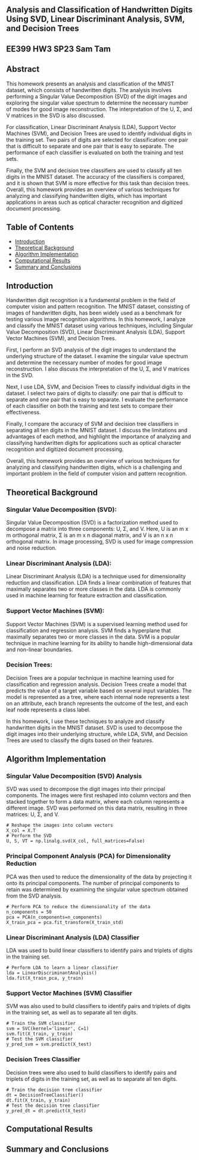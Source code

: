 ## Analysis and Classification of Handwritten Digits Using SVD, Linear Discriminant Analysis, SVM, and Decision Trees
## EE399 HW3 SP23 Sam Tam
## Abstract
This homework presents an analysis and classification of the MNIST dataset, which consists of handwritten digits. The analysis involves performing a Singular Value Decomposition (SVD) of the digit images and exploring the singular value spectrum to determine the necessary number of modes for good image reconstruction. The interpretation of the U, Σ, and V matrices in the SVD is also discussed.

For classification, Linear Discriminant Analysis (LDA), Support Vector Machines (SVM), and Decision Trees are used to identify individual digits in the training set. Two pairs of digits are selected for classification: one pair that is difficult to separate and one pair that is easy to separate. The performance of each classifier is evaluated on both the training and test sets.

Finally, the SVM and decision tree classifiers are used to classify all ten digits in the MNIST dataset. The accuracy of the classifiers is compared, and it is shown that SVM is more effective for this task than decision trees. Overall, this homework provides an overview of various techniques for analyzing and classifying handwritten digits, which has important applications in areas such as optical character recognition and digitized document processing.

## Table of Contents

- [Introduction](#introduction)
- [Theoretical Background](#theoretical-background)
- [Algorithm Implementation](#algorithm-implementation)
- [Computational Results](#computational-results)
- [Summary and Conclusions](#summary-and-conclusions)

## Introduction

Handwritten digit recognition is a fundamental problem in the field of computer vision and pattern recognition. The MNIST dataset, consisting of images of handwritten digits, has been widely used as a benchmark for testing various image recognition algorithms. In this homework, I analyze and classify the MNIST dataset using various techniques, including Singular Value Decomposition (SVD), Linear Discriminant Analysis (LDA), Support Vector Machines (SVM), and Decision Trees.

First, I perform an SVD analysis of the digit images to understand the underlying structure of the dataset. I examine the singular value spectrum and determine the necessary number of modes for good image reconstruction. I also discuss the interpretation of the U, Σ, and V matrices in the SVD.

Next, I use LDA, SVM, and Decision Trees to classify individual digits in the dataset. I select two pairs of digits to classify: one pair that is difficult to separate and one pair that is easy to separate. I evaluate the performance of each classifier on both the training and test sets to compare their effectiveness.

Finally, I compare the accuracy of SVM and decision tree classifiers in separating all ten digits in the MNIST dataset. I discuss the limitations and advantages of each method, and highlight the importance of analyzing and classifying handwritten digits for applications such as optical character recognition and digitized document processing.

Overall, this homework provides an overview of various techniques for analyzing and classifying handwritten digits, which is a challenging and important problem in the field of computer vision and pattern recognition.

## Theoretical Background

### Singular Value Decomposition (SVD):

Singular Value Decomposition (SVD) is a factorization method used to decompose a matrix into three components: U, Σ, and V. Here, U is an m x m orthogonal matrix, Σ is an m x n diagonal matrix, and V is an n x n orthogonal matrix. In image processing, SVD is used for image compression and noise reduction.

### Linear Discriminant Analysis (LDA):

Linear Discriminant Analysis (LDA) is a technique used for dimensionality reduction and classification. LDA finds a linear combination of features that maximally separates two or more classes in the data. LDA is commonly used in machine learning for feature extraction and classification.

### Support Vector Machines (SVM):

Support Vector Machines (SVM) is a supervised learning method used for classification and regression analysis. SVM finds a hyperplane that maximally separates two or more classes in the data. SVM is a popular technique in machine learning for its ability to handle high-dimensional data and non-linear boundaries.

### Decision Trees:

Decision Trees are a popular technique in machine learning used for classification and regression analysis. Decision Trees create a model that predicts the value of a target variable based on several input variables. The model is represented as a tree, where each internal node represents a test on an attribute, each branch represents the outcome of the test, and each leaf node represents a class label.

In this homework, I use these techniques to analyze and classify handwritten digits in the MNIST dataset. SVD is used to decompose the digit images into their underlying structure, while LDA, SVM, and Decision Trees are used to classify the digits based on their features.

## Algorithm Implementation
### Singular Value Decomposition (SVD) Analysis
SVD was used to decompose the digit images into their principal components. The images were first reshaped into column vectors and then stacked together to form a data matrix, where each column represents a different image. SVD was performed on this data matrix, resulting in three matrices: U, Σ, and V.
```
# Reshape the images into column vectors
X_col = X.T
# Perform the SVD
U, S, VT = np.linalg.svd(X_col, full_matrices=False)
```

### Principal Component Analysis (PCA) for Dimensionality Reduction
PCA was then used to reduce the dimensionality of the data by projecting it onto its principal components. The number of principal components to retain was determined by examining the singular value spectrum obtained from the SVD analysis.
```
# Perform PCA to reduce the dimensionality of the data
n_components = 50
pca = PCA(n_components=n_components)
X_train_pca = pca.fit_transform(X_train_std)
```
### Linear Discriminant Analysis (LDA) Classifier
LDA was used to build linear classifiers to identify pairs and triplets of digits in the training set.
```
# Perform LDA to learn a linear classifier
lda = LinearDiscriminantAnalysis()
lda.fit(X_train_pca, y_train)
```

### Support Vector Machines (SVM) Classifier
SVM was also used to build classifiers to identify pairs and triplets of digits in the training set, as well as to separate all ten digits.
```
# Train the SVM classifier
svm = SVC(kernel='linear', C=1)
svm.fit(X_train, y_train)
# Test the SVM classifier
y_pred_svm = svm.predict(X_test)
```
### Decision Trees Classifier
Decision trees were also used to build classifiers to identify pairs and triplets of digits in the training set, as well as to separate all ten digits.
```
# Train the decision tree classifier
dt = DecisionTreeClassifier()
dt.fit(X_train, y_train)
# Test the decision tree classifier
y_pred_dt = dt.predict(X_test)
```
## Computational Results

## Summary and Conclusions

